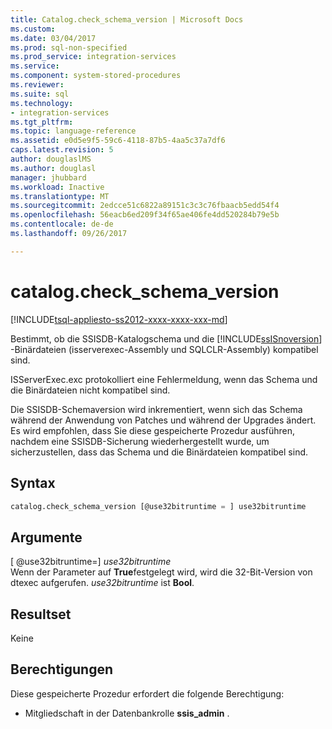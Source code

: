 ```yaml
---
title: Catalog.check_schema_version | Microsoft Docs
ms.custom: 
ms.date: 03/04/2017
ms.prod: sql-non-specified
ms.prod_service: integration-services
ms.service: 
ms.component: system-stored-procedures
ms.reviewer: 
ms.suite: sql
ms.technology:
- integration-services
ms.tgt_pltfrm: 
ms.topic: language-reference
ms.assetid: e0d5e9f5-59c6-4118-87b5-4aa5c37a7df6
caps.latest.revision: 5
author: douglaslMS
ms.author: douglasl
manager: jhubbard
ms.workload: Inactive
ms.translationtype: MT
ms.sourcegitcommit: 2edcce51c6822a89151c3c3c76fbaacb5edd54f4
ms.openlocfilehash: 56eacb6ed209f34f65ae406fe4dd520284b79e5b
ms.contentlocale: de-de
ms.lasthandoff: 09/26/2017

---
```

# <a name="catalogcheckschemaversion"></a>catalog.check_schema_version
[!INCLUDE[tsql-appliesto-ss2012-xxxx-xxxx-xxx-md](../../includes/tsql-appliesto-ss2012-xxxx-xxxx-xxx-md.md)]

  Bestimmt, ob die SSISDB-Katalogschema und die [!INCLUDE[ssISnoversion](../../includes/ssisnoversion-md.md)] -Binärdateien (isserverexec-Assembly und SQLCLR-Assembly) kompatibel sind.  
  
 ISServerExec.exc protokolliert eine Fehlermeldung, wenn das Schema und die Binärdateien nicht kompatibel sind.  
  
 Die SSISDB-Schemaversion wird inkrementiert, wenn sich das Schema während der Anwendung von Patches und während der Upgrades ändert. Es wird empfohlen, dass Sie diese gespeicherte Prozedur ausführen, nachdem eine SSISDB-Sicherung wiederhergestellt wurde, um sicherzustellen, dass das Schema und die Binärdateien kompatibel sind.  
  
## <a name="syntax"></a>Syntax  
  
```sql  
catalog.check_schema_version [@use32bitruntime = ] use32bitruntime  
```  
  
## <a name="arguments"></a>Argumente  
 [ @use32bitruntime=] *use32bitruntime*  
 Wenn der Parameter auf **True**festgelegt wird, wird die 32-Bit-Version von dtexec aufgerufen. *use32bitruntime* ist **Bool**.  
  
## <a name="result-set"></a>Resultset  
 Keine  
  
## <a name="permissions"></a>Berechtigungen  
 Diese gespeicherte Prozedur erfordert die folgende Berechtigung:  
  
-   Mitgliedschaft in der Datenbankrolle **ssis_admin** .  
  
  


